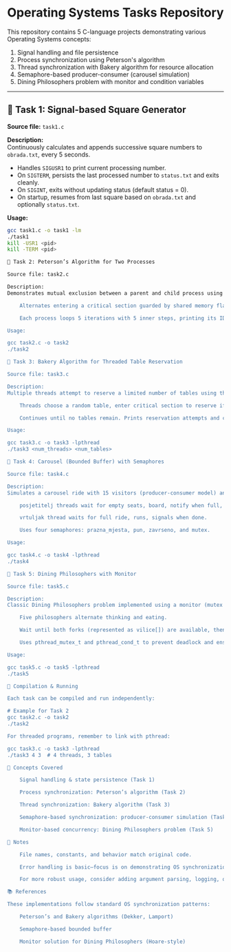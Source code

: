 # Operating Systems Tasks Repository

This repository contains 5 C-language projects demonstrating various Operating Systems concepts:
1. Signal handling and file persistence
2. Process synchronization using Peterson's algorithm
3. Thread synchronization with Bakery algorithm for resource allocation
4. Semaphore-based producer-consumer (carousel simulation)
5. Dining Philosophers problem with monitor and condition variables

---

## 📁 Task 1: Signal-based Square Generator

**Source file:** `task1.c`

**Description:**  
Continuously calculates and appends successive square numbers to `obrada.txt`, every 5 seconds.  
- Handles `SIGUSR1` to print current processing number.  
- On `SIGTERM`, persists the last processed number to `status.txt` and exits cleanly.  
- On `SIGINT`, exits without updating status (default status = 0).  
- On startup, resumes from last square based on `obrada.txt` and optionally `status.txt`.

**Usage:**  
```bash
gcc task1.c -o task1 -lm
./task1
kill -USR1 <pid>
kill -TERM <pid>

📁 Task 2: Peterson’s Algorithm for Two Processes

Source file: task2.c

Description:
Demonstrates mutual exclusion between a parent and child process using Peterson's algorithm.

    Alternates entering a critical section guarded by shared memory flags and who’s turn (PRAVO).

    Each process loops 5 iterations with 5 inner steps, printing its ID in the critical section.

Usage:

gcc task2.c -o task2
./task2

📁 Task 3: Bakery Algorithm for Threaded Table Reservation

Source file: task3.c

Description:
Multiple threads attempt to reserve a limited number of tables using the Bakery algorithm to ensure fairness.

    Threads choose a random table, enter critical section to reserve if free, then exit.

    Continues until no tables remain. Prints reservation attempts and current table states.

Usage:

gcc task3.c -o task3 -lpthread
./task3 <num_threads> <num_tables>

📁 Task 4: Carousel (Bounded Buffer) with Semaphores

Source file: task4.c

Description:
Simulates a carousel ride with 15 visitors (producer‑consumer model) and capacity N=5.

    posjetitelj threads wait for empty seats, board, notify when full, ride, unboard.

    vrtuljak thread waits for full ride, runs, signals when done.

    Uses four semaphores: prazna_mjesta, pun, zavrseno, and mutex.

Usage:

gcc task4.c -o task4 -lpthread
./task4

📁 Task 5: Dining Philosophers with Monitor

Source file: task5.c

Description:
Classic Dining Philosophers problem implemented using a monitor (mutex + condition variables).

    Five philosophers alternate thinking and eating.

    Wait until both forks (represented as vilice[]) are available, then eat.

    Uses pthread_mutex_t and pthread_cond_t to prevent deadlock and ensure fairness.

Usage:

gcc task5.c -o task5 -lpthread
./task5

🔧 Compilation & Running

Each task can be compiled and run independently:

# Example for Task 2
gcc task2.c -o task2
./task2

For threaded programs, remember to link with pthread:

gcc task3.c -o task3 -lpthread
./task3 4 3  # 4 threads, 3 tables

🧠 Concepts Covered

    Signal handling & state persistence (Task 1)

    Process synchronization: Peterson’s algorithm (Task 2)

    Thread synchronization: Bakery algorithm (Task 3)

    Semaphore-based synchronization: producer-consumer simulation (Task 4)

    Monitor-based concurrency: Dining Philosophers problem (Task 5)

📝 Notes

    File names, constants, and behavior match original code.

    Error handling is basic—focus is on demonstrating OS synchronization primitives.

    For more robust usage, consider adding argument parsing, logging, or timeout handling.

📚 References

These implementations follow standard OS synchronization patterns:

    Peterson’s and Bakery algorithms (Dekker, Lamport)

    Semaphore-based bounded buffer

    Monitor solution for Dining Philosophers (Hoare-style)
